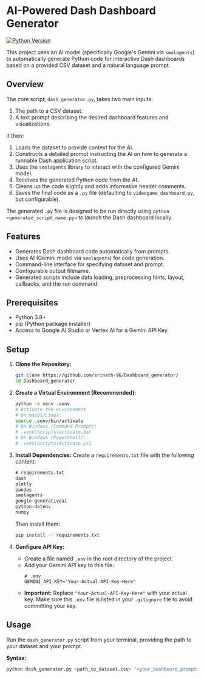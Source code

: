 # AI-Powered Dash Dashboard Generator

[![Python Version](https://img.shields.io/badge/python-3.8+-blue.svg)](https://www.python.org/downloads/)

This project uses an AI model (specifically Google's Gemini via `smolagents`) to automatically generate Python code for interactive Dash dashboards based on a provided CSV dataset and a natural language prompt.

## Overview

The core script, `dash_generator.py`, takes two main inputs:
1.  The path to a CSV dataset.
2.  A text prompt describing the desired dashboard features and visualizations.

It then:
1.  Loads the dataset to provide context for the AI.
2.  Constructs a detailed prompt instructing the AI on how to generate a runnable Dash application script.
3.  Uses the `smolagents` library to interact with the configured Gemini model.
4.  Receives the generated Python code from the AI.
5.  Cleans up the code slightly and adds informative header comments.
6.  Saves the final code as a `.py` file (defaulting to `videogame_dashboard.py`, but configurable).

The generated `.py` file is designed to be run directly using `python <generated_script_name.py>` to launch the Dash dashboard locally.

## Features

*   Generates Dash dashboard code automatically from prompts.
*   Uses AI (Gemini model via `smolagents`) for code generation.
*   Command-line interface for specifying dataset and prompt.
*   Configurable output filename.
*   Generated scripts include data loading, preprocessing hints, layout, callbacks, and the run command.

## Prerequisites

*   Python 3.8+
*   pip (Python package installer)
*   Access to Google AI Studio or Vertex AI for a Gemini API Key.

## Setup

1.  **Clone the Repository:**
    ```bash
    git clone https://github.com/srinath-96/Dashboard_generator/
    cd Dashboard_generator
    ```

2.  **Create a Virtual Environment (Recommended):**
    ```bash
    python -m venv .venv
    # Activate the environment
    # On macOS/Linux:
    source .venv/bin/activate
    # On Windows (Command Prompt):
    # .venv\Scripts\activate.bat
    # On Windows (PowerShell):
    # .venv\Scripts\Activate.ps1
    ```

3.  **Install Dependencies:**
    Create a `requirements.txt` file with the following content:
    ```txt
    # requirements.txt
    dash
    plotly
    pandas
    smolagents
    google-generativeai
    python-dotenv
    numpy
    ```
    Then install them:
    ```bash
    pip install -r requirements.txt
    ```

4.  **Configure API Key:**
    *   Create a file named `.env` in the root directory of the project.
    *   Add your Gemini API key to this file:
        ```env
        # .env
        GEMINI_API_KEY="Your-Actual-API-Key-Here"
        ```
    *   **Important:** Replace `"Your-Actual-API-Key-Here"` with your actual key. Make sure this `.env` file is listed in your `.gitignore` file to avoid committing your key.

## Usage

Run the `dash_generator.py` script from your terminal, providing the path to your dataset and your prompt.

**Syntax:**

```bash
python dash_generator.py <path_to_dataset.csv> "<your_dashboard_prompt>" [-o <output_filename.py>]
